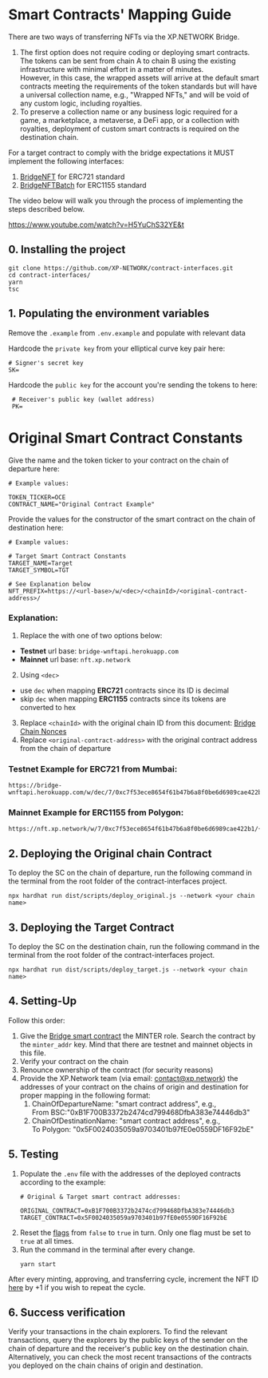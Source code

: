 # Smart Contracts' Mapping Guide

There are two ways of transferring NFTs via the XP.NETWORK Bridge.

1. The first option does not require coding or deploying smart contracts. The tokens can be sent from chain A to chain B using the existing infrastructure with minimal effort in a matter of minutes.<br/> However, in this case, the wrapped assets will arrive at the default smart contracts meeting the requirements of the token standards but will have a universal collection name, e.g., "Wrapped NFTs," and will be void of any custom logic, including royalties.
2. To preserve a collection name or any business logic required for a game, a marketplace, a metaverse, a DeFi app, or a collection with royalties, deployment of custom smart contracts is required on the destination chain.

For a target contract to comply with the bridge expectations it MUST implement the following interfaces:

1. [BridgeNFT](https://github.com/XP-NETWORK/contract-interfaces/blob/master/contracts/BridgeNFT.sol) for ERC721 standard
2. [BridgeNFTBatch](https://github.com/XP-NETWORK/contract-interfaces/blob/master/contracts/BridgeNFTBatch.sol) for ERC1155 standard

The video below will walk you through the process of implementing the steps described below.

https://www.youtube.com/watch?v=H5YuChS32YE&t

## 0. Installing the project

```
git clone https://github.com/XP-NETWORK/contract-interfaces.git
cd contract-interfaces/
yarn
tsc
```

## 1. Populating the environment variables
Remove the `.example` from `.env.example` and populate with relevant data

 Hardcode the `private key` from your elliptical curve key pair here:
 ```
 # Signer's secret key
 SK=
 ```
 Hardcode the `public key` for the account you're sending the tokens to here:
```
 # Receiver's public key (wallet address)
 PK=
 ```
 # Original Smart Contract Constants
 Give the name and the token ticker to your contract on the chain of departure here:
 ```
 # Example values:

 TOKEN_TICKER=OCE
 CONTRACT_NAME="Original Contract Example"
 ```
Provide the values for the constructor of the smart contract on the chain of destination here:
 ```
# Example values:

 # Target Smart Contract Constants
 TARGET_NAME=Target
 TARGET_SYMBOL=TGT
 
 # See Explanation below
 NFT_PREFIX=https://<url-base>/w/<dec>/<chainId>/<original-contract-address>/
```

### Explanation:
1. Replace the <url-base> with one of two options below:
 - **Testnet** url base: `bridge-wnftapi.herokuapp.com`
 - **Mainnet** url base: `nft.xp.network`
2. Using `<dec>`
 - use `dec` when mapping **ERC721** contracts since its ID is decimal
 - skip `dec` when mapping **ERC1155** contracts since its tokens are converted to hex
3. Replace `<chainId>` with the original chain ID from this document: [Bridge Chain Nonces](https://docs.xp.network/docs/Multibridge2.0/chain_nonces)
4. Replace `<original-contract-address>` with the original contract address from the chain of departure

### Testnet Example for ERC721 from Mumbai:
```url
https://bridge-wnftapi.herokuapp.com/w/dec/7/0xc7f53ece8654f61b47b6a8f0be6d6989cae422b1/
```

### Mainnet Example for ERC1155 from Polygon:
```url
https://nft.xp.network/w/7/0xc7f53ece8654f61b47b6a8f0be6d6989cae422b1/{id}
```

## 2. Deploying the Original chain Contract

To deploy the SC on the chain of departure, run the following command in the terminal from the root folder of the contract-interfaces project.
```
npx hardhat run dist/scripts/deploy_original.js --network <your chain name>
```

## 3. Deploying the Target Contract

To deploy the SC on the destination chain, run the following command in the terminal from the root folder of the contract-interfaces project.
```
npx hardhat run dist/scripts/deploy_target.js --network <your chain name>
```

## 4. Setting-Up

Follow this order:
1. Give the [Bridge smart contract](https://github.com/XP-NETWORK/xpjs/blob/secretjs/src/factory/factories.ts) the MINTER role. Search the contract by the `minter_addr` key. Mind that there are testnet and mainnet objects in this file.
2. Verify your contract on the chain
3. Renounce ownership of the contract (for security reasons)
4. Provide the XP.Network team (via  email: contact@xp.network) the addresses of your contract on the chains of origin and destination for proper mapping in the following format:
   1. ChainOfDepartureName: "smart contract address", e.g.,<br/> From BSC:"0xB1F700B3372b2474cd799468DfbA383e74446db3"
   2. ChainOfDestinationName: "smart contract address", e.g.,<br/> To Polygon: "0x5F0024035059a9703401b97fE0e0559DF16F92bE"

## 5. Testing
1. Populate the `.env` file with the addresses of the deployed contracts according to the example:
   ```
   # Original & Target smart contract addresses:
   
   ORIGINAL_CONTRACT=0xB1F700B3372b2474cd799468DfbA383e74446db3
   TARGET_CONTRACT=0x5F0024035059a9703401b97fE0e0559DF16F92bE
   ```
2. Reset the [flags](https://github.com/XP-NETWORK/contract-interfaces/blob/master/src/index.ts#L62-L64) from `false` to `true` in turn. Only one flag must be set to `true` at all times.
3. Run the command in the terminal after every change.
   ```
   yarn start
   ```
After every minting, approving, and transferring cycle, increment the NFT ID [here](https://github.com/XP-NETWORK/contract-interfaces/blob/master/src/index.ts#L31) by +1 if you wish to repeat the cycle.

## 6. Success verification
Verify your transactions in the chain explorers. To find the relevant transactions, query the explorers by the public keys of the sender on the chain of departure and the receiver's public key on the destination chain. Alternatively, you can check the most recent transactions of the contracts you deployed on the chain chains of origin and destination.

